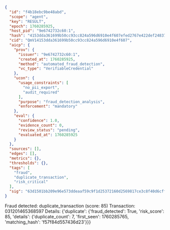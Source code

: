 ```json
{
  "id": "f4b18ebc9be48abd",
  "scope": "agent",
  "key": "RESULT",
  "epoch": 1760285925,
  "host_pid": "9e6742732c60:1",
  "hash": "4153dda361699b50cc93cc824a596d6910e4f607efed2767e422def248375ab9",
  "cid": "QmV14153dda361699b50cc93cc824a596d6910e4f607",
  "aicp": {
    "prov": {
      "issuer": "9e6742732c60:1",
      "created_at": 1760285925,
      "method": "automated_fraud_detection",
      "vc_type": "VerifiableCredential"
    },
    "ucon": {
      "usage_constraints": [
        "no_pii_export",
        "audit_required"
      ],
      "purpose": "fraud_detection_analysis",
      "enforcement": "mandatory"
    },
    "eval": {
      "confidence": 1.0,
      "evidence_count": 0,
      "review_status": "pending",
      "evaluated_at": 1760285925
    }
  },
  "sources": [],
  "edges": [],
  "metrics": {},
  "thresholds": {},
  "tags": [
    "fraud",
    "duplicate_transaction",
    "risk_critical"
  ],
  "sig": "63d1501bb209e96e573ddeaaf59c9f1d25372160d2569817ce3c8f40d6cff1a8"
}
```

Fraud detected: duplicate_transaction (score: 85)
Transaction: 031201465368597
Details: {'duplicate': {'fraud_detected': True, 'risk_score': 85, 'details': {'duplicate_count': 7, 'first_seen': 1760285765, 'matching_hash': 'f57f84d557436d23'}}}